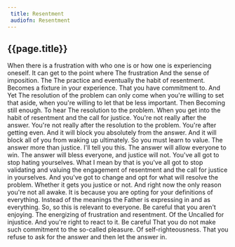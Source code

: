 ```yaml
---
 title: Resentment
 audiofn: Resentment
---
```


## {{page.title}}

When there is a frustration with who one is or how one is experiencing
oneself. It can get to the point where The frustration And the sense of
imposition. The The practice and eventually the habit of resentment.
Becomes a fixture in your experience. That you have commitment to. And
Yet The resolution of the problem can only come when you're willing to
set that aside, when you're willing to let that be less important. Then
Becoming still enough. To hear The resolution to the problem. When you
get into the habit of resentment and the call for justice. You're not
really after the answer. You're not really after the resolution to the
problem. You're after getting even. And it will block you absolutely
from the answer. And it will block all of you from waking up ultimately.
So you must learn to value. The answer more than justice. I'll tell you
this. The answer will allow everyone to win. The answer will bless
everyone, and justice will not. You've all got to stop hating
yourselves. What I mean by that is you've all got to stop validating and
valuing the engagement of resentment and the call for justice in
yourselves. And you've got to change and opt for what will resolve the
problem. Whether it gets you justice or not. And right now the only
reason you're not all awake. It is because you are opting for your
definitions of everything. Instead of the meanings the Father is
expressing in and as everything. So, so this is relevant to everyone. Be
careful that you aren't enjoying. The energizing of frustration and
resentment. Of the Uncalled for injustice. And you're right to react to
it. Be careful That you do not make such commitment to the so-called
pleasure. Of self-righteousness. That you refuse to ask for the answer
and then let the answer in.

